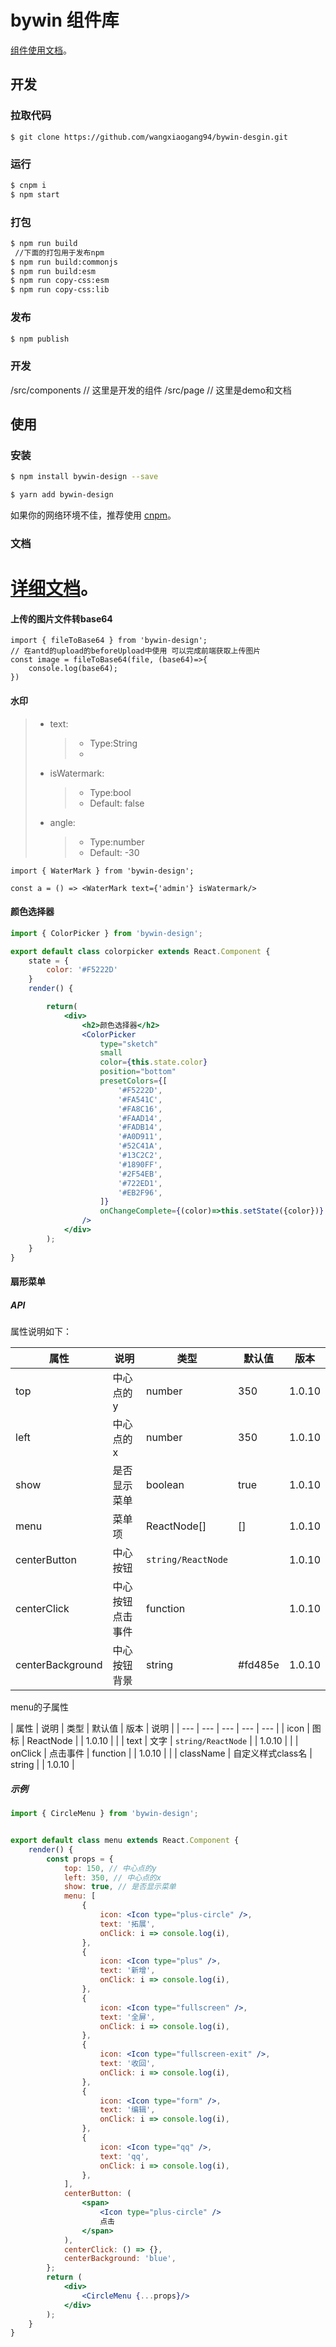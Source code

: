 # bywin 组件库

[组件使用文档](https://wangxiaogang94.github.io/bywin-desgin/build/)。

## 开发
### 拉取代码
```
$ git clone https://github.com/wangxiaogang94/bywin-desgin.git
```
### 运行
```bash
$ cnpm i
$ npm start
```
### 打包 
```bash
$ npm run build
 //下面的打包用于发布npm
$ npm run build:commonjs
$ npm run build:esm
$ npm run copy-css:esm
$ npm run copy-css:lib
```

### 发布

```bash
$ npm publish
```

### 开发

/src/components // 这里是开发的组件
/src/page // 这里是demo和文档

## 使用


### 安装

```bash
$ npm install bywin-design --save
```

```bash
$ yarn add bywin-design
```

如果你的网络环境不佳，推荐使用 [cnpm](https://github.com/cnpm/cnpm)。

### 文档

[详细文档](https://wangxiaogang94.github.io/bywin-desgin/build/)。
================================================
#### 上传的图片文件转base64
```
import { fileToBase64 } from 'bywin-design';
// 在antd的upload的beforeUpload中使用 可以完成前端获取上传图片
const image = fileToBase64(file, (base64)=>{
    console.log(base64);
})
```
#### 水印
> - text:
>   > - Type:String
>   > - 
> - isWatermark:
>   > - Type:bool
>   > - Default: false
> - angle:
>   > - Type:number
>   > - Default: -30
```
import { WaterMark } from 'bywin-design';

const a = () => <WaterMark text={'admin'} isWatermark/>
```

#### 颜色选择器 

```jsx
import { ColorPicker } from 'bywin-design';

export default class colorpicker extends React.Component {
    state = {
        color: '#F5222D'
    }
    render() {

        return(
            <div>
                <h2>颜色选择器</h2>
                <ColorPicker
                    type="sketch"
                    small
                    color={this.state.color}
                    position="bottom"
                    presetColors={[
                        '#F5222D',
                        '#FA541C',
                        '#FA8C16',
                        '#FAAD14',
                        '#FADB14',
                        '#A0D911',
                        '#52C41A',
                        '#13C2C2',
                        '#1890FF',
                        '#2F54EB',
                        '#722ED1',
                        '#EB2F96',
                    ]}
                    onChangeComplete={(color)=>this.setState({color})}
                />
            </div>
        );
    }
}

```

#### 扇形菜单

##### API

属性说明如下：

| 属性 | 说明 | 类型 | 默认值 | 版本 |
| --- | --- | --- | --- | --- |
| top | 中心点的y | number | 350 | 1.0.10 |
| left | 中心点的x | number | 350 | 1.0.10 |
| show | 是否显示菜单 | boolean | true | 1.0.10 |
| menu | 菜单项 | ReactNode[] | [] | 1.0.10 |
| centerButton | 中心按钮 | `string/ReactNode` | | 1.0.10 |
| centerClick | 中心按钮点击事件 | function | | 1.0.10 |
| centerBackground | 中心按钮背景 | string | #fd485e | 1.0.10 |

menu的子属性

| 属性 | 说明 | 类型 | 默认值 | 版本 | 说明 |
| --- | --- | --- | --- | --- |
| icon | 图标 | ReactNode | | 1.0.10 | |
| text | 文字 | `string/ReactNode` | | 1.0.10 | |
| onClick | 点击事件 | function | | 1.0.10 | |
| className | 自定义样式class名 | string | | 1.0.10 | 

##### 示例

```jsx
import { CircleMenu } from 'bywin-design';


export default class menu extends React.Component {
    render() {
        const props = {
            top: 150, // 中心点的y
            left: 350, // 中心点的x
            show: true, // 是否显示菜单
            menu: [
                {
                    icon: <Icon type="plus-circle" />,
                    text: '拓展',
                    onClick: i => console.log(i),
                },
                {
                    icon: <Icon type="plus" />,
                    text: '新增',
                    onClick: i => console.log(i),
                },
                {
                    icon: <Icon type="fullscreen" />,
                    text: '全屏',
                    onClick: i => console.log(i),
                },
                {
                    icon: <Icon type="fullscreen-exit" />,
                    text: '收回',
                    onClick: i => console.log(i),
                },
                {
                    icon: <Icon type="form" />,
                    text: '编辑',
                    onClick: i => console.log(i),
                },
                {
                    icon: <Icon type="qq" />,
                    text: 'qq',
                    onClick: i => console.log(i),
                },
            ],
            centerButton: (
                <span>
                    <Icon type="plus-circle" />
                    点击
                </span>
            ),
            centerClick: () => {},
            centerBackground: 'blue',
        };
        return (
            <div>
                <CircleMenu {...props}/>
            </div>
        );
    }
}

```